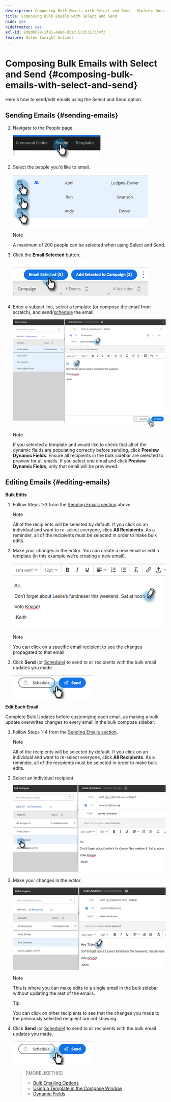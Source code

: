 ```yaml
---
description: Composing Bulk Emails with Select and Send - Marketo Docs - Product Documentation
title: Composing Bulk Emails with Select and Send
hide: yes
hidefromtoc: yes
exl-id: 8d9d0c78-1f01-48ad-93ac-5c353173c4f3
feature: Sales Insight Actions
---
```

# Composing Bulk Emails with Select and Send {#composing-bulk-emails-with-select-and-send}

Here's how to send/edit emails using the Select and Send option.

## Sending Emails {#sending-emails}

1. Navigate to the People page.

   ![](assets/composing-bulk-emails-with-select-and-send-1.png)

1. Select the people you'd like to email.

   ![](assets/composing-bulk-emails-with-select-and-send-2.png)

   >[!NOTE]
   >
   >A maximum of 200 people can be selected when using Select and Send.

1. Click the **Email Selected** button.

   ![](assets/composing-bulk-emails-with-select-and-send-3.png)

1. Enter a subject line, select a template (or compose the email from scratch), and send/[schedule](/help/marketo/product-docs/marketo-sales-connect/email/using-the-compose-window/scheduling-an-email.md) the email.

   ![](assets/composing-bulk-emails-with-select-and-send-4.png)

   >[!NOTE]
   >
   >If you selected a template and would like to check that all of the dynamic fields are populating correctly before sending, click **Preview Dynamic Fields**. Ensure all recipients in the bulk sidebar are selected to preview for all emails. If you select one email and click **Preview Dynamic Fields**, only that email will be previewed.

## Editing Emails {#editing-emails}

**Bulk Edits**

1. Follow Steps 1-3 from the [Sending Emails section](#sending-emails) above.

   >[!NOTE]
   >
   >All of the recipients will be selected by default. If you click on an individual and want to re-select everyone, click **All Recipients**. As a reminder, all of the recipients must be selected in order to make bulk edits.

1. Make your changes in the editor. You can create a new email or edit a template (in this example we're creating a new email).

   ![](assets/composing-bulk-emails-with-select-and-send-5.png)

   >[!NOTE]
   >
   >You can click on a specific email recipient to see the changes propagated to that email.

1. Click **Send** (or [Schedule](/help/marketo/product-docs/marketo-sales-connect/email/using-the-compose-window/scheduling-an-email.md)) to send to all recipients with the bulk email updates you made.

   ![](assets/composing-bulk-emails-with-select-and-send-6.png)

**Edit Each Email**

Complete Bulk Updates before customizing each email, as making a bulk update overwrites changes to every email in the bulk compose sidebar.

1. Follow Steps 1-4 from the [Sending Emails section](#sending-emails).

   >[!NOTE]
   >
   >All of the recipients will be selected by default. If you click on an individual and want to re-select everyone, click **All Recipients**. As a reminder, all of the recipients must be selected in order to make bulk edits.

1. Select an individual recipient.

   ![](assets/composing-bulk-emails-with-select-and-send-7.png)

1. Make your changes in the editor.

   ![](assets/composing-bulk-emails-with-select-and-send-8.png)

   >[!NOTE]
   >
   >This is where you can make edits to a single email in the bulk sidebar without updating the rest of the emails.

   >[!TIP]
   >
   >You can click on other recipients to see that the changes you made to the previously selected recipient are not showing.

1. Click **Send** (or [Schedule](/help/marketo/product-docs/marketo-sales-connect/email/using-the-compose-window/scheduling-an-email.md)) to send to all recipients with the bulk email updates you made.

   ![](assets/composing-bulk-emails-with-select-and-send-9.png)

   >[!MORELIKETHIS]
   >
   >* [Bulk Emailing Options](/help/marketo/product-docs/marketo-sales-insight/actions/email/using-the-compose-window/bulk-emailing-options.md)
   >* [Using a Template in the Compose Window](/help/marketo/product-docs/marketo-sales-connect/email/using-the-compose-window/using-a-template-in-the-compose-window.md)
   >* [Dynamic Fields](/help/marketo/product-docs/marketo-sales-connect/templates/dynamic-fields/how-to-insert-dynamic-fields.md)
